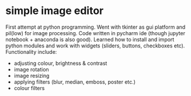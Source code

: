 # simple image editor
First attempt at python programming. Went with tkinter as gui platform and pil(low) for image processing.
Code written in pycharm ide (though jupyter notebook + anaconda is also good). Learned how to install and import python modules and work with widgets (sliders, buttons, checkboxes etc). Functionality include:
  - adjusting colour, brightness & contrast
  - image rotation
  - image resizing
  - applying filters (blur, median, emboss, poster etc.)
  - colour filters
 
